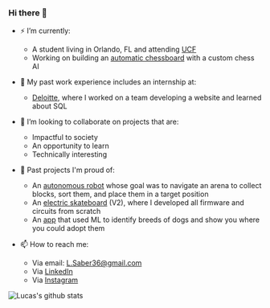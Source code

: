 ### Hi there 👋

- ⚡ I’m currently:
  - A student living in Orlando, FL and attending [UCF](https://www.ucf.edu/)
  - Working on building an [automatic chessboard](https://github.com/ucfai/knightros-gambit) with a custom chess AI

- 🔨 My past work experience includes an internship at:
  - [Deloitte](https://www2.deloitte.com/us/en.html), where I worked on a team developing a website and learned about SQL

- 👯 I’m looking to collaborate on projects that are:
  - Impactful to society
  - An opportunity to learn
  - Technically interesting

- 📆 Past projects I'm proud of:
  - An [autonomous robot](https://github.com/LSaber36/IEEE_UCF_Hardware_Competition_MotherShip) whose goal was to navigate an arena to collect blocks, sort them, and place them in a target position
  - An [electric skateboard](https://github.com/LSaber36/Electric_Skateboard_V2) (V2), where I developed all firmware and circuits from scratch
  - An [app](https://github.com/csepulveda7/SpotApp) that used ML to identify breeds of dogs and show you where you could adopt them 

- 📫 How to reach me:
  - Via email: L.Saber36@gmail.com
  - Via [LinkedIn](https://www.linkedin.com/in/lucas-saber/)
  - Via [Instagram](https://www.instagram.com/luke.saber/)

![Lucas's github stats](https://github-readme-stats.vercel.app/api?username=LSaber36&count_private=true&show_icons=true&theme=solarized-light)
